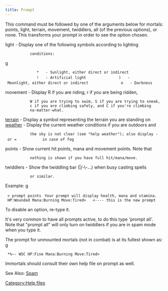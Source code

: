```yaml
---
title: Prompt
---
```


This command must be followed by one of the arguments below for mortals:
points, light, terrain, movement, twiddlers, all (of the previous
options), or none. This transforms your prompt in order to see the
option chosen.

light - Display one of the following symbols according to lighting

`           conditions:`

<nowiki>g

`              *   - Sunlight, either direct or indirect`
`              !   - Artificial light`
`              )   - Moonlight, either direct or indirect`
`              o   - Darkness`

</pre>

movement - Display R if you are riding, r if you are being ridden,

`           W if you are trying to swim, S if you are trying to sneak,`
`           c if you are climbing safely, and C if you're climbing`
`           no-matter-what.`

[terrain](terrain "wikilink") - Display a symbol representing the
terrain you are standing on [weather](weather "wikilink") - Display the
current weather conditions if you are outdoors and

`           the sky is not clear (see "help weather"); also display - or =`
`           in case of fog`

points - Show current hit points, mana and movement points. Note that

`           nothing is shown if you have full hit/mana/move.`

twiddlers - Show the twiddling bar (\|/-\\-...) when busy casting spells

`           or similar.`

Example: <nowiki>g

` > prompt points`
` Your prompt will display health, mana and stamina.`
` HP:Wounded Mana:Burning Move:Tired>   <---- this is the new prompt`

</pre>

To disable an option, re-type it.

It's very common to have all prompts active, to do this type 'prompt
all'. Note that "prompt all" will only turn on twiddlers if you are in
spam mode when you type it.

The prompt for unmounted mortals (not in combat) is at its fullest shown
as: <nowiki>g

` *%~- WSC HP:Fine Mana:Burning Move:Tired>`

</pre>

Immortals should consult their own help file on prompt as well.

See Also: [Spam](Spam "wikilink")

[Category:Help files](Category:Help_files "wikilink")